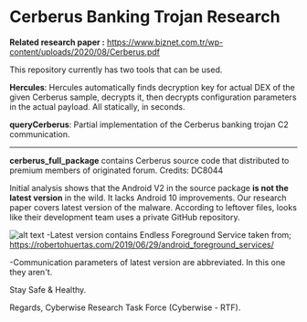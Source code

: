 # Cerberus Banking Trojan Research

**Related research paper :** https://www.biznet.com.tr/wp-content/uploads/2020/08/Cerberus.pdf

This repository currently has two tools that can be used.

**Hercules**: Hercules automatically finds decryption key for actual DEX of the given Cerberus sample, decrypts it, then decrypts configuration parameters in the actual payload. All statically, in seconds.

**queryCerberus**: Partial implementation of the Cerberus banking trojan C2 communication.

---

**cerberus_full_package** contains Cerberus source code that distributed to premium members of originated forum. Credits: DC8044

Initial analysis shows that the Android V2 in the source package **is not the latest version** in the wild. It lacks Android 10 improvements. Our research paper covers latest version of the malware. According to leftover files, looks like their development team uses a private GitHub repository.

![alt text](https://raw.githubusercontent.com/ics-iot-bootcamp/cerberus_research/master/endless.png)
-Latest version contains Endless Foreground Service taken from;
https://robertohuertas.com/2019/06/29/android_foreground_services/

-Communication parameters of latest version are abbreviated. In this one they aren't.

Stay Safe & Healthy.

Regards, Cyberwise Research Task Force (Cyberwise - RTF).

